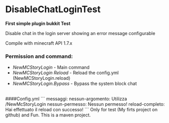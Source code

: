 # DisableChatLoginTest
**First simple plugin bukkit Test**

Disable chat in the login server showing an error message configurable

Compile with minecraft API 1.7.x

### Permission and command:
- *NewMCStoryLogin* - Main command
- *NewMCStoryLogin Reload* - Reload the config.yml (NewMCStoryLogin.reload) 
- *NewMCStoryLogin.Bypass* - Bypass the system block chat

<br />
####Config.yml
```
messaggi:
  nessun-argomento: Utilizza /NewMcStoryLogin <reload>
  nessun-permesso: Nessun permesso!
  reload-completo: Hai effettuato il reload con successo!
```
Only for test (My firts project on github) and Fun. This is a maven project.

